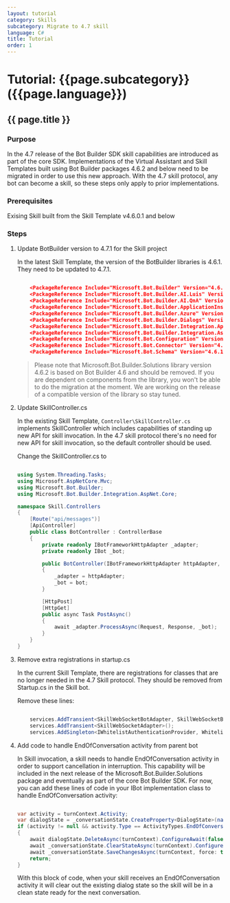 ```yaml
---
layout: tutorial
category: Skills
subcategory: Migrate to 4.7 skill
language: C#
title: Tutorial
order: 1
---
```


# Tutorial: {{page.subcategory}} ({{page.language}})

## {{ page.title }}

### Purpose

In the 4.7 release of the Bot Builder SDK skill capabilities are introduced as part of the core SDK. Implementations of the Virtual Assistant and Skill Templates built using Bot Builder packages 4.6.2 and below need to be migrated in order to use this new approach. With the 4.7 skill protocol, any bot can become a skill, so these steps only apply to prior implementations.

### Prerequisites

Exising Skill built from the Skill Template v4.6.0.1 and below

### Steps

1. Update BotBuilder version to 4.7.1 for the Skill project

    In the latest Skill Template, the version of the BotBuilder libraries is 4.6.1. They need to be updated to 4.7.1. 

    ```json

        <PackageReference Include="Microsoft.Bot.Builder" Version="4.6.1 -> 4.7.1" />
        <PackageReference Include="Microsoft.Bot.Builder.AI.Luis" Version="4.6.1 -> 4.7.1" />
        <PackageReference Include="Microsoft.Bot.Builder.AI.QnA" Version="4.6.1 -> 4.7.1" />
        <PackageReference Include="Microsoft.Bot.Builder.ApplicationInsights" Version="4.6.1 -> 4.7.1" />
        <PackageReference Include="Microsoft.Bot.Builder.Azure" Version="4.6.1 -> 4.7.1" />
        <PackageReference Include="Microsoft.Bot.Builder.Dialogs" Version="4.6.1 -> 4.7.1" />
        <PackageReference Include="Microsoft.Bot.Builder.Integration.ApplicationInsights.Core" Version="4.6.1 -> 4.7.1" />
        <PackageReference Include="Microsoft.Bot.Builder.Integration.AspNet.Core" Version="4.6.1 -> 4.7.1" />
        <PackageReference Include="Microsoft.Bot.Configuration" Version="4.6.1 -> 4.7.1" />
        <PackageReference Include="Microsoft.Bot.Connector" Version="4.6.1 -> 4.7.1" />
        <PackageReference Include="Microsoft.Bot.Schema" Version="4.6.1 -> 4.7.1" />

    ```

    > Please note that Microsoft.Bot.Builder.Solutions library version 4.6.2 is based on Bot Builder 4.6 and should be removed. If you are dependent on components from the library, you won't be able to do the migration at the moment. We are working on the release of a compatible version of the library so stay tuned.

2. Update SkillController.cs

    In the existing Skill Template, `Controller\SkillController.cs` implements SkillController which includes capabilities of standing up new API for skill invocation. In the 4.7 skill protocol there's no need for new API for skill invocation, so the default controller should be used.

    Change the SkillController.cs to

    ```csharp

    using System.Threading.Tasks;
    using Microsoft.AspNetCore.Mvc;
    using Microsoft.Bot.Builder;
    using Microsoft.Bot.Builder.Integration.AspNet.Core;

    namespace Skill.Controllers
    {
        [Route("api/messages")]
        [ApiController]
        public class BotController : ControllerBase
        {
            private readonly IBotFrameworkHttpAdapter _adapter;
            private readonly IBot _bot;

            public BotController(IBotFrameworkHttpAdapter httpAdapter, IBot bot)
            {
                _adapter = httpAdapter;
                _bot = bot;
            }

            [HttpPost]
            [HttpGet]
            public async Task PostAsync()
            {
                await _adapter.ProcessAsync(Request, Response, _bot);
            }
        }
    }

    ```

3. Remove extra registrations in startup.cs

    In the current Skill Template, there are registrations for classes that are no longer needed in the 4.7 Skill protocol. They should be removed from Startup.cs in the Skill bot. 

    Remove these lines:

    ```csharp

        services.AddTransient<SkillWebSocketBotAdapter, SkillWebSocketBotAdapter>();	
        services.AddTransient<SkillWebSocketAdapter>();	
        services.AddSingleton<IWhitelistAuthenticationProvider, WhitelistAuthenticationProvider>();

    ```

4. Add code to handle EndOfConversation activity from parent bot

    In Skill invocation, a skill needs to handle EndOfConversation activity in order to support cancellation in interruption. This capability will be included in the next release of the Microsoft.Bot.Builder.Solutions package and eventually as part of the core Bot Builder SDK. For now, you can add these lines of code in your IBot implementation class to handle EndOfConversation activity:

    ```csharp

    var activity = turnContext.Activity;
    var dialogState = _conversationState.CreateProperty<DialogState>(nameof(DialogState)));
    if (activity != null && activity.Type == ActivityTypes.EndOfConversation)
    {
        await dialogState.DeleteAsync(turnContext).ConfigureAwait(false);
        await _conversationState.ClearStateAsync(turnContext).ConfigureAwait(false);
        await _conversationState.SaveChangesAsync(turnContext, force: true).ConfigureAwait(false);
        return;
    }

    ```
    
    With this block of code, when your skill receives an EndOfConversation activity it will clear out the existing dialog state so the skill will be in a clean state ready for the next conversation.
